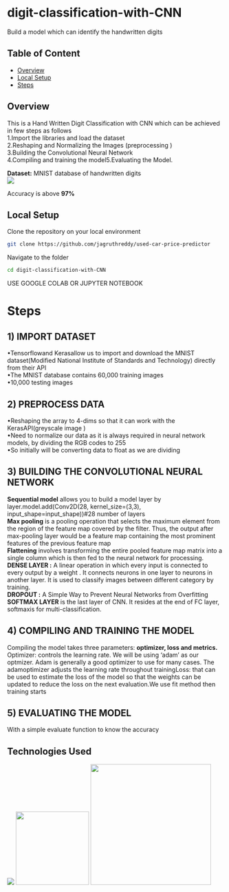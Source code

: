 # digit-classification-with-CNN
Build  a model which can identify the handwritten digits
## Table of Content
  * [Overview](#overview)
  * [Local Setup](#local-setup)
  * [Steps](#steps)

## Overview
This is a Hand Written Digit Classification with CNN which can be achieved in few steps as follows<br />
1.Import the libraries and load the dataset<br />
2.Reshaping and Normalizing the Images (preprocessing )<br />
3.Building the Convolutional Neural Network<br />
4.Compiling and training the model5.Evaluating the Model.<br />

**Dataset:** MNIST database of handwritten digits<br />
[![](https://i.imgur.com/QoWdo5o.png)](http://yann.lecun.com/exdb/mnist/)

Accuracy is above **97%**

## Local Setup
Clone the repository on your local environment <br>

```bash
git clone https://github.com/jagruthreddy/used-car-price-predictor
```
Navigate to the folder <br>
```bash 
cd digit-classification-with-CNN
```
USE GOOGLE COLAB OR JUPYTER NOTEBOOK<br>


# Steps
 ## 1) IMPORT DATASET 
 •Tensorflowand Kerasallow us to import and download the MNIST dataset(Modified National Institute of Standards and Technology) directly from their API<br />
 •The MNIST database contains 60,000 training images <br />
 •10,000 testing images <br />
 
 ## 2) PREPROCESS DATA
 •Reshaping the array to 4-dims so that it can work with the KerasAPI(greyscale image ) <br />
 •Need to normalize our data as it is always required in neural network models, by dividing the RGB codes to 255<br />
 •So initially will be converting data to float as we are dividing<br />
 
 ## 3) BUILDING THE CONVOLUTIONAL NEURAL NETWORK
 **Sequential model** allows you to build a model layer by layer.model.add(Conv2D(28, kernel_size=(3,3), input_shape=input_shape))#28 number of layers<br />
 **Max pooling** is a pooling operation that selects the maximum element from the region of the feature map covered by the filter. Thus, the output after max-pooling layer would be a feature map containing the most prominent features of the previous feature map<br />
 **Flattening** involves transforming the entire pooled feature map matrix into a single column which is then fed to the neural network for processing.<br />
 **DENSE LAYER :** A linear operation in which every input is connected to every output by a weight . It connects neurons in one layer to neurons in another layer. It is used to classify images between different category by training.<br />
 **DROPOUT :** A Simple Way to Prevent Neural Networks from Overfitting<br />
 **SOFTMAX  LAYER** is the last layer of CNN. It resides at the end of FC layer, softmaxis for multi-classification.<br />

## 4) COMPILING AND TRAINING THE MODEL 
Compiling the model takes three parameters: **optimizer, loss and metrics.** <br />
Optimizer: controls the learning rate. We will be using ‘adam’ as our optmizer. Adam is generally a good optimizer to use for many cases. The adamoptimizer adjusts the learning rate throughout trainingLoss: that can be used to estimate the loss of the model so that the weights can be updated to reduce the loss on the next evaluation.We use fit method then training starts <br />
## 5) EVALUATING THE MODEL 
With a simple evaluate function to know the accuracy 
## Technologies Used
![](https://forthebadge.com/images/badges/made-with-python.svg)
[<img target="_blank" src="https://upload.wikimedia.org/wikipedia/commons/thumb/2/2d/Tensorflow_logo.svg/1915px-Tensorflow_logo.svg.png" width=170>](https://www.tensorflow.org/) [<img target="_blank" src="https://seeklogo.com/images/M/matplotlib-logo-7676870AC0-seeklogo.com.png" width=280>](https://matplotlib.org/)
